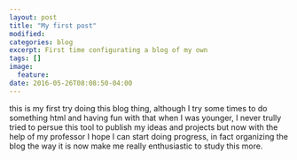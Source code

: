 ```yaml
---
layout: post
title: "My first post"
modified:
categories: blog
excerpt: First time configurating a blog of my own
tags: []
image:
  feature:
date: 2016-05-26T08:08:50-04:00
---
```

this is my first try doing this blog thing, although I try some times to do something html and having fun with that when I was younger,
I never trully tried to persue this tool to publish my ideas and projects but now with the help of my professor I hope I can start doing 
progress, in fact organizing the blog the way it is now make me really enthusiastic to study this more.
